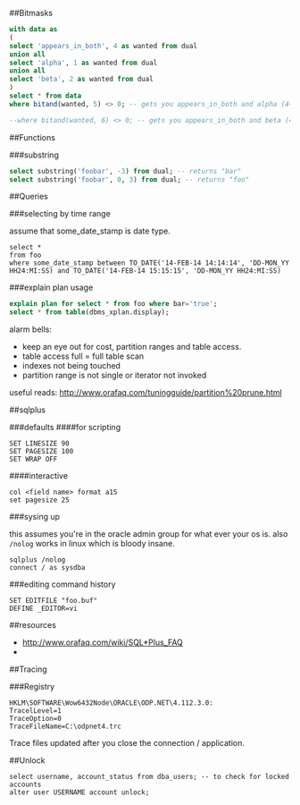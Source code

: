 ##Bitmasks

```sql
with data as
(
select 'appears_in_both', 4 as wanted from dual
union all
select 'alpha', 1 as wanted from dual
union all
select 'beta', 2 as wanted from dual
)
select * from data
where bitand(wanted, 5) <> 0; -- gets you appears_in_both and alpha (4+1)

--where bitand(wanted, 6) <> 0; -- gets you appears_in_both and beta (4+2)

```
##Functions

###substring
```sql
select substring('foobar', -3) from dual; -- returns "bar"
select substring('foobar', 0, 3) from dual; -- returns "foo"
```

##Queries

###selecting by time range

assume that some_date_stamp is date type.

```
select * 
from foo 
where some_date_stamp between TO_DATE('14-FEB-14 14:14:14', 'DD-MON_YY HH24:MI:SS) and TO_DATE('14-FEB-14 15:15:15', 'DD-MON_YY HH24:MI:SS)
```

###explain plan usage

```sql
explain plan for select * from foo where bar='true';
select * from table(dbms_xplan.display);
```

alarm bells:
* keep an eye out for cost, partition ranges and table access.
* table access full = full table scan
* indexes not being touched
* partition range is not single or iterator not invoked

useful reads: http://www.orafaq.com/tuningguide/partition%20prune.html


##sqlplus

###defaults
####for scripting

```
SET LINESIZE 90
SET PAGESIZE 100
SET WRAP OFF
```

####interactive

```
col <field name> format a15 
set pagesize 25
```



###sysing up

this assumes you're in the oracle admin group for what ever your os is. also ```/nolog``` works in linux which is bloody insane.

```
sqlplus /nolog
connect / as sysdba
```

###editing command history


```
SET EDITFILE "foo.buf"
DEFINE _EDITOR=vi
```

##resources
* http://www.orafaq.com/wiki/SQL*Plus_FAQ
* 
##Tracing

###Registry

```
HKLM\SOFTWARE\Wow6432Node\ORACLE\ODP.NET\4.112.3.0:
TracelLevel=1
TraceOption=0
TraceFileName=C:\odpnet4.trc
```

Trace files updated after you close the connection / application.

##Unlock

```
select username, account_status from dba_users; -- to check for locked accounts 
alter user USERNAME account unlock;
```
